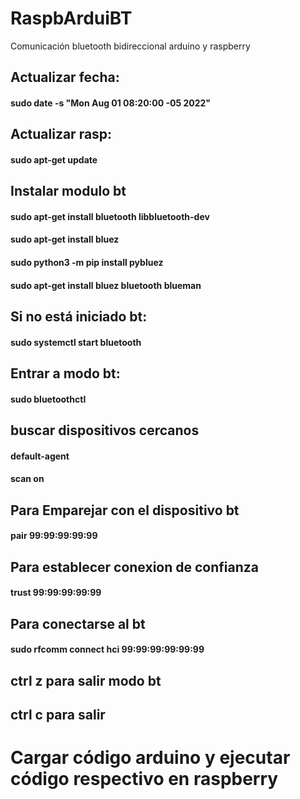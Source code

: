 # RaspbArduiBT
Comunicación bluetooth bidireccional arduino y raspberry 


## Actualizar fecha:
#### sudo date -s "Mon Aug 01 08:20:00 -05 2022"
## Actualizar rasp:
#### sudo apt-get update
## Instalar modulo bt
#### sudo apt-get install bluetooth libbluetooth-dev
#### sudo apt-get install bluez
#### sudo python3 -m pip install pybluez
#### sudo apt-get install bluez bluetooth blueman

## Si no está iniciado bt:
#### sudo systemctl start bluetooth
## Entrar a modo bt:
#### sudo bluetoothctl  
## buscar dispositivos cercanos
#### default-agent
#### scan on
## Para Emparejar con el dispositivo bt
#### pair 99:99:99:99:99
## Para establecer conexion de confianza
#### trust 99:99:99:99:99
## Para conectarse al bt 
#### sudo rfcomm connect hci 99:99:99:99:99:99
## ctrl z para salir modo bt
## ctrl c para salir

# Cargar código arduino y ejecutar código respectivo en raspberry
